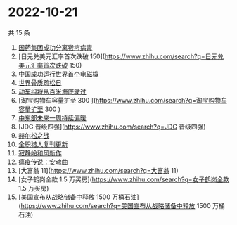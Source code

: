 # 2022-10-21

共 15 条

<!-- BEGIN -->
<!-- 最后更新时间 Fri Oct 21 2022 14:28:24 GMT+0800 (China Standard Time) -->

1. [国药集团成功分离猴痘病毒](https://www.zhihu.com/search?q=国药集团成功分离猴痘病毒)
1. [日元兑美元汇率首次跌破 150](https://www.zhihu.com/search?q=日元兑美元汇率首次跌破 150)
1. [中国成功运行世界首个电磁橇](https://www.zhihu.com/search?q=中国成功运行世界首个电磁橇)
1. [世界骨质疏松日](https://www.zhihu.com/search?q=世界骨质疏松日)
1. [动车组将从百米海底驶过](https://www.zhihu.com/search?q=动车组将从百米海底驶过)
1. [淘宝购物车容量扩至 300 ](https://www.zhihu.com/search?q=淘宝购物车容量扩至 300 )
1. [中东部未来一周持续偏暖](https://www.zhihu.com/search?q=中东部未来一周持续偏暖)
1. [JDG 晋级四强](https://www.zhihu.com/search?q=JDG 晋级四强)
1. [赫尔松之战](https://www.zhihu.com/search?q=赫尔松之战)
1. [全职猎人复刊更新](https://www.zhihu.com/search?q=全职猎人复刊更新)
1. [寂静岭和风新作](https://www.zhihu.com/search?q=寂静岭和风新作)
1. [瘟疫传说：安魂曲](https://www.zhihu.com/search?q=瘟疫传说：安魂曲)
1. [大富翁 11](https://www.zhihu.com/search?q=大富翁 11)
1. [女子鹤岗全款 1.5 万买房](https://www.zhihu.com/search?q=女子鹤岗全款 1.5 万买房)
1. [美国宣布从战略储备中释放 1500 万桶石油](https://www.zhihu.com/search?q=美国宣布从战略储备中释放 1500
   万桶石油)

<!-- END -->
